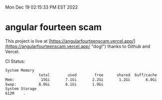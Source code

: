Mon Dec 19 02:15:33 PM EST 2022

# angular fourteen scam


This project is live at [https://angularfourteenscam.vercel.app/](https://angularfourteenscam.vercel.app/ "dog!") thanks to Github and Vercel.

CI Status: 

```bash
System Memory
               total        used        free      shared  buff/cache   available
Mem:            15Gi       7.1Gi       2.2Gi       1.2Gi       6.0Gi       6.4Gi
Swap:          8.0Gi       6.1Gi       1.9Gi
System Storage
612M	.
```
